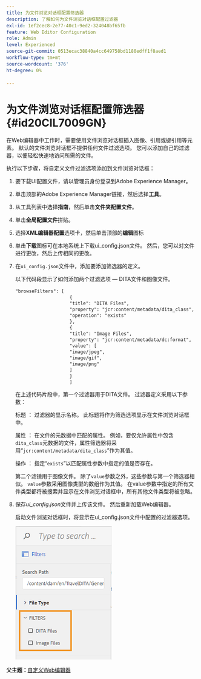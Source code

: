 ```yaml
---
title: 为文件浏览对话框配置筛选器
description: 了解如何为文件浏览对话框配置过滤器
exl-id: 1ef2cec8-2e77-40c1-9ed2-324048bf65fb
feature: Web Editor Configuration
role: Admin
level: Experienced
source-git-commit: 0513ecac38840a4cc649758bd1180edff1f8aed1
workflow-type: tm+mt
source-wordcount: '376'
ht-degree: 0%

---
```


# 为文件浏览对话框配置筛选器 {#id20CIL7009GN}

在Web编辑器中工作时，需要使用文件浏览对话框插入图像、引用或键引用等元素。 默认的文件浏览对话框不提供任何文件过滤选项。 您可以添加自己的过滤器，以便轻松快速地访问所需的文件。

执行以下步骤，将自定义文件过滤选项添加到文件浏览对话框：

1. 要下载UI配置文件，请以管理员身份登录到Adobe Experience Manager。

1. 单击顶部的Adobe Experience Manager链接，然后选择&#x200B;**工具**。
1. 从工具列表中选择&#x200B;**指南**，然后单击&#x200B;**文件夹配置文件**。
1. 单击&#x200B;**全局配置文件**&#x200B;拼贴。
1. 选择&#x200B;**XML编辑器配置**&#x200B;选项卡，然后单击顶部的&#x200B;**编辑**&#x200B;图标
1. 单击&#x200B;**下载**&#x200B;图标可在本地系统上下载ui\_config.json文件。 然后，您可以对文件进行更改，然后上传相同的更改。
1. 在`ui_config.json`文件中，添加要添加筛选器的定义。

   以下代码段显示了如何添加两个过滤选项 — DITA文件和图像文件。

   ```
   "browseFilters": [
                       {
                       "title": "DITA Files",
                       "property": "jcr:content/metadata/dita_class",
                       "operation": "exists"
                       },
                       {
                       "title": "Image Files",
                       "property": "jcr:content/metadata/dc:format",
                       "value": [
                       "image/jpeg",
                       "image/gif",
                       "image/png"
                       ]
                       }
                       ]
   ```

   在上述代码片段中，第一个过滤器用于DITA文件。 过滤器定义采用以下参数：

   标题
：   过滤器的显示名称。 此标题将作为筛选选项显示在文件浏览对话框中。

   属性
：   在文件的元数据中匹配的属性。 例如，要仅允许属性中包含`dita_class`元数据的文件，属性筛选器将采用“`jcr:content/metadata/dita_class`”作为其值。

   操作
：   指定“`exists`”以匹配属性参数中指定的值是否存在。

   第二个滤镜用于图像文件。 除了`value`参数之外，这些参数与第一个筛选器相似。 `value`参数采用图像类型的数组作为其值。 在value参数中指定的所有文件类型都将被搜索并显示在文件浏览对话框中，所有其他文件类型将被忽略。

1. 保存&#x200B;*ui\_config.json*&#x200B;文件并上传该文件。 然后重新加载Web编辑器。

   启动文件浏览对话框时，将显示在ui\_config.json文件中配置的过滤器选项。

   ![](assets/file-browse-custom-filters.png)


**父主题：**[&#x200B;自定义Web编辑器](conf-web-editor.md)
